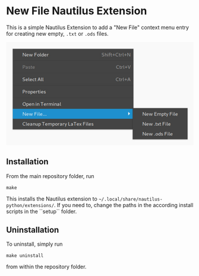 # New File Nautilus Extension

This is a simple Nautilus Extension to add a "New File" context menu entry for creating new empty, ``.txt`` or ``.ods`` files.

![](https://github.com/MaxSchambach/github-binaries/blob/master/nautilus-new-file.jpg)

## Installation

From the main repository folder, run

    make
    
This installs the Nautilus extension to ``~/.local/share/nautilus-python/extensions/``.
If you need to, change the paths in the according install scripts in the `´setup`` folder.

## Uninstallation

To uninstall, simply run

    make uninstall
   
from within the repository folder. 
